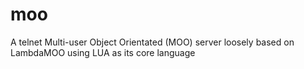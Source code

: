 # moo
A telnet Multi-user Object Orientated (MOO) server loosely based on LambdaMOO using LUA as its core language
